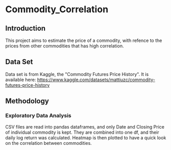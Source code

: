 # Commodity_Correlation
## Introduction
This project aims to estimate the price of a commodity, with refence to the prices from other commodities that has high correlation.

## Data Set
Data set is from Kaggle, the "Commodity Futures Price History". It is available here: https://www.kaggle.com/datasets/mattiuzc/commodity-futures-price-history

## Methodology
### Exploratory Data Analysis
CSV files are read into pandas dataframes, and only Date and Closing Price of individual commodity is kept. They are combined into one df, and their daily log return was calculated. Heatmap is then plotted to have a quick look on the correlation between commodities.
